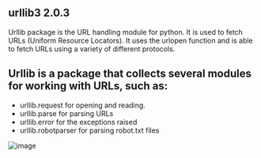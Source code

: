 ## urllib3 2.0.3
Urllib package is the URL handling module for python. It is used to fetch URLs (Uniform Resource Locators). It uses the urlopen function and is able to fetch URLs using a variety of different protocols.
## Urllib is a package that collects several modules for working with URLs, such as:
 * urllib.request for opening and reading.
 * urllib.parse for parsing URLs
 * urllib.error for the exceptions raised
 * urllib.robotparser for parsing robot.txt files

![image](https://github.com/ThisIs-Developer/Python/assets/109382325/1072c86b-c87c-439f-b71d-6f5f877b97e4)
